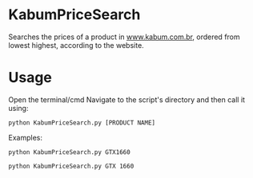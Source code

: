 # KabumPriceSearch
Searches the prices of a product in www.kabum.com.br, ordered from lowest highest, according to the website.

# Usage
Open the terminal/cmd
Navigate to the script's directory and then call it using:
```
python KabumPriceSearch.py [PRODUCT NAME]
```

Examples:
```
python KabumPriceSearch.py GTX1660
```

```
python KabumPriceSearch.py GTX 1660
```
